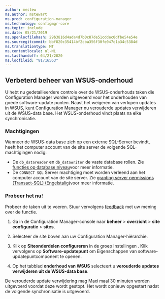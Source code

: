 ```yaml
---
author: mestew
ms.author: mstewart
ms.prod: configuration-manager
ms.technology: configmgr-core
ms.topic: include
ms.date: 05/21/2019
ms.openlocfilehash: 29b3816d4ada4d7b0c87de51cddec0dfbe54e54e
ms.sourcegitcommit: bbf820c35414bf2cba356f30fe047c1a34c5384d
ms.translationtype: MT
ms.contentlocale: nl-NL
ms.lasthandoff: 04/21/2020
ms.locfileid: "81716563"
---
```

## <a name="improved-control-over-wsus-maintenance"></a>Verbeterd beheer van WSUS-onderhoud
<!--41101009-->

U hebt nu gedetailleerdere controle over de WSUS-onderhouds taken die Configuration Manager worden uitgevoerd voor het onderhouden van goede software-update punten. Naast het weigeren van verlopen updates in WSUS, kunt Configuration Manager nu verouderde updates verwijderen uit de WSUS-data base. Het WSUS-onderhoud vindt plaats na elke synchronisatie.

### <a name="permissions"></a>Machtigingen

Wanneer de WSUS-data base zich op een externe SQL-Server bevindt, heeft het computer account van de site server de volgende SQL-machtigingen nodig:

- De `db_datareader` en `db_datawriter` de vaste database rollen. Zie [functies op database niveau](https://docs.microsoft.com/sql/relational-databases/security/authentication-access/database-level-roles?view=sql-server-2017#fixed-database-roles)voor meer informatie.
- De `CONNECT SQL` Server machtiging moet worden verleend aan het computer account van de site server. Zie [granting server permissions (Transact-SQL) (Engelstalig)](https://docs.microsoft.com/sql/t-sql/statements/grant-server-permissions-transact-sql?view=sql-server-2017)voor meer informatie.


### <a name="try-it-out"></a>Probeer het nu!

Probeer de taken uit te voeren. Stuur vervolgens [feedback](../../../../understand/find-help.md#product-feedback) met uw mening over de functie.

1. Ga in de Configuration Manager-console naar **beheer** > **overzicht** > **site configuratie** > **sites**.

2. Selecteer de site boven aan uw Configuration Manager-hiërarchie.

3. Klik op **Siteonderdelen configureren** in de groep Instellingen . Klik vervolgens op **Software-updatepunt** om Eigenschappen van software-updatepuntcomponent te openen.

4. Op het tabblad **onderhoud van WSUS** selecteert u **verouderde updates verwijderen uit de WSUS-data base**.

De verouderde update verwijdering mag Maxi maal 30 minuten worden uitgevoerd voordat deze wordt gestopt. Het wordt opnieuw opgestart nadat de volgende synchronisatie is uitgevoerd.  

